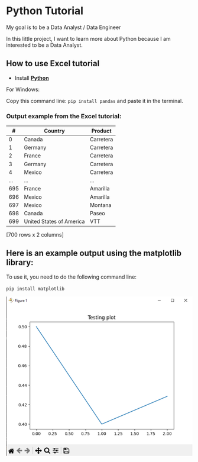 # Python Tutorial

My goal is to be a Data Analyst / Data Engineer

In this little project, I want to learn more about Python because I am interested to be a Data Analyst.

## How to use Excel tutorial

- Install [**Python**](https://www.python.org/)

For Windows:

Copy this command line: `pip install pandas` and paste it in the terminal.

### Output example from the Excel tutorial:

|   #   |     Country             |   Product   |
|-------|------------------------|-------------|
|   0   |        Canada           |  Carretera  |
|   1   |        Germany          |  Carretera  |
|   2   |        France           |  Carretera  |
|   3   |        Germany          |  Carretera  |
|   4   |        Mexico           |  Carretera  |
|  ...  |          ...            |     ...     |
|  695  |        France           |  Amarilla   |
|  696  |        Mexico           |  Amarilla   |
|  697  |        Mexico           |  Montana    |
|  698  |        Canada           |  Paseo      |
|  699  |  United States of America |  VTT      |

[700 rows x 2 columns]

## Here is an example output using the matplotlib library:

To use it, you need to do the following command line:

`pip install matplotlib`

![matplotlib](https://github.com/TheRealiPaul/Tutorial.py/blob/main/files/Matploblib_test.png)
